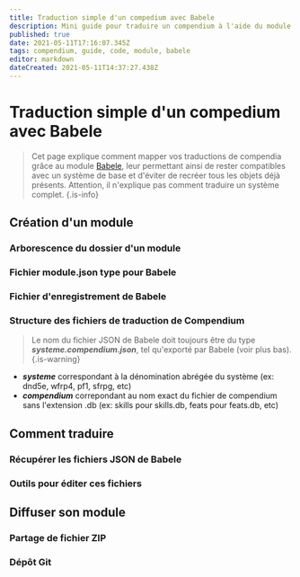 ```yaml
---
title: Traduction simple d'un compedium avec Babele
description: Mini guide pour traduire un compendium à l'aide du module Babele
published: true
date: 2021-05-11T17:16:07.345Z
tags: compendium, guide, code, module, babele
editor: markdown
dateCreated: 2021-05-11T14:37:27.438Z
---
```


# Traduction simple d'un compedium avec Babele
> Cet page explique comment mapper vos traductions de compendia grâce au module [Babele](/fr/developpement/guides/Traduire-compendium-Babele), leur permettant ainsi de rester compatibles avec un système de base et d'éviter de recréer tous les objets déjà présents. Attention, il n'explique pas comment traduire un système complet.
{.is-info}

## Création d'un module
### Arborescence du dossier d'un module

### Fichier module.json type pour Babele

  
### Fichier d'enregistrement de Babele
  
  
### Structure des fichiers de traduction de Compendium
  
  
> Le nom du fichier JSON de Babele doit toujours être du type ***systeme.compendium.json***, tel qu'exporté par Babele (voir plus bas).
{.is-warning} 
- ***systeme*** correspondant à la dénomination abrégée du système (ex: dnd5e, wfrp4, pf1, sfrpg, etc)
- ***compendium*** correpondant au nom exact du fichier de compendium sans l'extension .db (ex: skills pour skills.db, feats pour feats.db, etc)

  
  
## Comment traduire

### Récupérer les fichiers JSON de Babele

### Outils pour éditer ces fichiers
 
## Diffuser son module
  
  
### Partage de fichier ZIP
  
  
### Dépôt Git
  
  